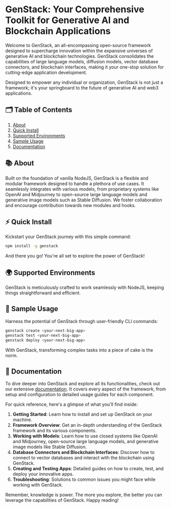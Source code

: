 # GenStack: Your Comprehensive Toolkit for Generative AI and Blockchain Applications

Welcome to GenStack, an all-encompassing open-source framework designed to supercharge innovation within the expansive universes of generative AI and blockchain technologies. GenStack consolidates the capabilities of large language models, diffusion models, vector database connectors, and blockchain interfaces, making it your one-stop solution for cutting-edge application development.

Designed to empower any individual or organization, GenStack is not just a framework; it's your springboard to the future of generative AI and web3 applications.

## 🗂️ Table of Contents

1. [About](#about)
2. [Quick Install](#quick-install)
3. [Supported Environments](#supported-environments)
4. [Sample Usage](#sample-usage)
5. [Documentation](#documentation)

## 📚 About

Built on the foundation of vanilla NodeJS, GenStack is a flexible and modular framework designed to handle a plethora of use cases. It seamlessly integrates with various models, from proprietary systems like OpenAI and Midjourney to open-source large language models and generative image models such as Stable Diffusion. We foster collaboration and encourage contribution towards new modules and hooks.

## ⚡ Quick Install

Kickstart your GenStack journey with this simple command:

```bash
npm install -g genstack
```

And there you go! You're all set to explore the power of GenStack!

## 🌍 Supported Environments

GenStack is meticulously crafted to work seamlessly with NodeJS, keeping things straightforward and efficient.

## 🚀 Sample Usage

Harness the potential of GenStack through user-friendly CLI commands:

```bash
genstack create <your-next-big-app>
genstack test <your-next-big-app>
genstack deploy <your-next-big-app>
```

With GenStack, transforming complex tasks into a piece of cake is the norm.

## 📖 Documentation

To dive deeper into GenStack and explore all its functionalities, check out our extensive [documentation](#). It covers every aspect of the framework, from setup and configuration to detailed usage guides for each component.

For quick reference, here's a glimpse of what you'll find inside:

1. **Getting Started**: Learn how to install and set up GenStack on your machine.
2. **Framework Overview**: Get an in-depth understanding of the GenStack framework and its various components.
3. **Working with Models**: Learn how to use closed systems like OpenAI and Midjourney, open-source large language models, and generative image models like Stable Diffusion.
4. **Database Connectors and Blockchain Interfaces**: Discover how to connect to vector databases and interact with the blockchain using GenStack.
5. **Creating and Testing Apps**: Detailed guides on how to create, test, and deploy your innovative apps.
6. **Troubleshooting**: Solutions to common issues you might face while working with GenStack.

Remember, knowledge is power. The more you explore, the better you can leverage the capabilities of GenStack. Happy reading!
